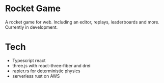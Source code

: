 # Rocket Game
A rocket game for web. Including an editor, replays, leaderboards and more. Currently in development.

# Tech
- Typescript react
- three.js with react-three-fiber and drei
- rapier.rs for deterministic physics
- serverless rust on AWS
